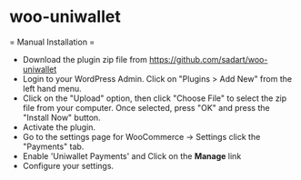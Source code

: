 # woo-uniwallet

= Manual Installation =
* 	Download the plugin zip file from https://github.com/sadart/woo-uniwallet
* 	Login to your WordPress Admin. Click on "Plugins > Add New" from the left hand menu.
*   Click on the "Upload" option, then click "Choose File" to select the zip file from your computer. Once selected, press "OK" and press the "Install Now" button.
*   Activate the plugin.
* 	Go to the settings page for WooCommerce -> Settings click the "Payments" tab.
* 	Enable 'Uniwallet Payments' and Click on the __Manage__ link
*	Configure your settings.
